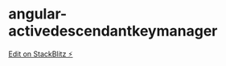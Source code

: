 # angular-activedescendantkeymanager

[Edit on StackBlitz ⚡️](https://stackblitz.com/edit/angular-activedescendantkeymanager)